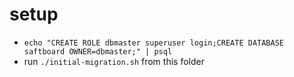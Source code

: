 # setup

- `echo "CREATE ROLE dbmaster superuser login;CREATE DATABASE saftboard OWNER=dbmaster;" | psql`
- run `./initial-migration.sh` from this folder

